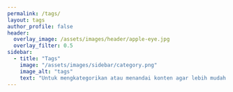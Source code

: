 ```yaml
---
permalink: /tags/
layout: tags
author_profile: false
header:
  overlay_image: /assets/images/header/apple-eye.jpg
  overlay_filter: 0.5
sidebar:
  - title: "Tags"
    image: "/assets/images/sidebar/category.png"
    image_alt: "tags"
    text: "Untuk mengkategorikan atau menandai konten agar lebih mudah diidentifikasi, dikelompokkan, dan ditemukan."
---
```

